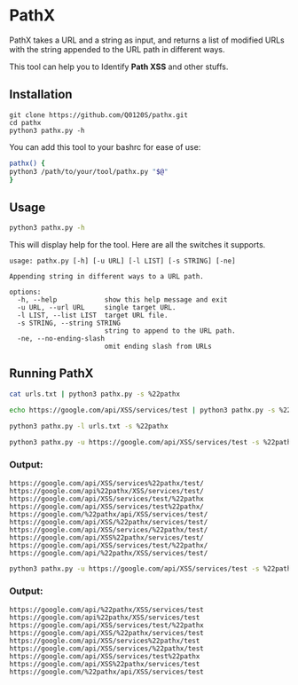 # PathX
PathX takes a URL and a string as input, and returns a list of modified URLs with the string appended to the URL path in different ways.

This tool can help you to Identify **Path XSS** and other stuffs.
## Installation
```console
git clone https://github.com/Q0120S/pathx.git
cd pathx
python3 pathx.py -h
```
You can add this tool to your bashrc for ease of use:
```bash
pathx() {                  
python3 /path/to/your/tool/pathx.py "$@"
}
```
## Usage
```bash
python3 pathx.py -h
```
This will display help for the tool. Here are all the switches it supports.
```console
usage: pathx.py [-h] [-u URL] [-l LIST] [-s STRING] [-ne]

Appending string in different ways to a URL path.

options:
  -h, --help            show this help message and exit
  -u URL, --url URL     single target URL.
  -l LIST, --list LIST  target URL file.
  -s STRING, --string STRING
                        string to append to the URL path.
  -ne, --no-ending-slash
                        omit ending slash from URLs
```
## Running PathX
```bash
cat urls.txt | python3 pathx.py -s %22pathx
```
```bash
echo https://google.com/api/XSS/services/test | python3 pathx.py -s %22pathx
```
```bash
python3 pathx.py -l urls.txt -s %22pathx
```
```bash
python3 pathx.py -u https://google.com/api/XSS/services/test -s %22pathx
```
### Output:
```console
https://google.com/api/XSS/services%22pathx/test/
https://google.com/api%22pathx/XSS/services/test/
https://google.com/api/XSS/services/test/%22pathx
https://google.com/api/XSS/services/test%22pathx/
https://google.com/%22pathx/api/XSS/services/test/
https://google.com/api/XSS/%22pathx/services/test/
https://google.com/api/XSS/services/%22pathx/test/
https://google.com/api/XSS%22pathx/services/test/
https://google.com/api/XSS/services/test/%22pathx/
https://google.com/api/%22pathx/XSS/services/test/
```


```bash
python3 pathx.py -u https://google.com/api/XSS/services/test -s %22pathx -ne
```
### Output:
```console
https://google.com/api/%22pathx/XSS/services/test
https://google.com/api%22pathx/XSS/services/test
https://google.com/api/XSS/services/test/%22pathx
https://google.com/api/XSS/%22pathx/services/test
https://google.com/api/XSS/services%22pathx/test
https://google.com/api/XSS/services/%22pathx/test
https://google.com/api/XSS/services/test%22pathx
https://google.com/api/XSS%22pathx/services/test
https://google.com/%22pathx/api/XSS/services/test
```
